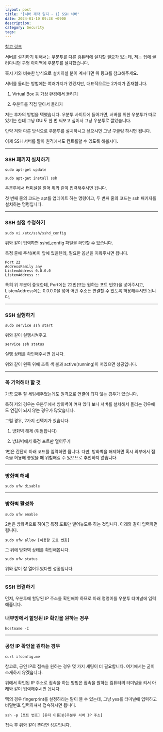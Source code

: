 ```yaml
---
layout: post
title: "[서버 제작 일지 - 1] SSH 서버"
date: 2024-01-10 09:38 +0900
description:
category: Security
tags:
---
```

[참고 링크](https://jamesbbun.tistory.com/25?category=937696)

서버를 설치하기 위해서는 우분투를 다른 컴퓨터에 설치할 필요가 있는데, 저는 집에 굴러다니던 구형 아이맥에 우분투를 설치했습니다.

혹시 저와 비슷한 방식으로 설치하실 분이 계시다면 위 링크를 참고해주세요.

서버를 돌리는 방법에는 여러가지가 있겠지만, 대표적으로는 2가지가 존재합니다.

 

1. Virtual Box 등 가상 환경에서 돌리기

2. 우분투를 직접 깔아서 돌리기

 

저는 후자의 방법을 택했습니다.
우분투 사이트에 들어가면, 서버를 위한 우분투가 따로 있기는 한데 그냥 GUI도 한 번 써보고 싶어서 그냥 우분투로 깔았습니다.

만약 저와 다른 방식으로 우분투를 설치하시고 싶으시면 그냥 구글링 하시면 됩니다.

이제 SSH 서버를 깔아 원격에서도 컨트롤할 수 있도록 해봅시다.

---

### SSH 패키지 설치하기
~~~shell
sudo apt-get update

sudo apt-get install ssh
~~~
우분투에서 터미널을 열어 위와 같이 입력해주시면 됩니다.

첫 번째 줄의 코드는 apt를 업데이트 하는 명령이고, 두 번째 줄의 코드는 ssh 패키지를 설치하는 명령입니다.

---

### SSH 설정 수정하기
~~~shell
sudo vi /etc/ssh/sshd_config
~~~
위와 같이 입력하면 sshd_config 파일을 확인할 수 있습니다.

특정 줄에 주석(#)이 앞에 있을텐데, 필요한 옵션을 지워주시면 됩니다.

~~~
Port 22
AddressFamily any
ListenAddress 0.0.0.0
ListenAddress ::
~~~
특히 위 부분이 중요한데, Port에는 22번(또는 원하는 포트 번호)을 넣어주시고, ListenAddress에는 0.0.0.0을 넣어 어떤 주소든 연결할 수 있도록 허용해주시면 됩니다.

---

### SSH 실행하기
~~~shell
sudo service ssh start
~~~
위와 같이 실행시켜주고 

~~~shell
service ssh status
~~~
실행 상태를 확인해주시면 됩니다.


위와 같이 왼쪽 위에 초록 색 불과 active(running)이 떠있으면 성공입니다.

---

### 꼭 기억해야 할 것
 

가끔 모두 잘 세팅해주었는데도 원격으로 연결이 되지 않는 경우가 있습니다.

특히 저의 경우는 우분투에서 방화벽이 켜져 있다 보니 서버를 설치해서 돌리는 경우에도 연결이 되지 않는 경우가 많았습니다.

그럴 경우, 2가지 선택지가 있습니다.

 

1. 방화벽 해제 (위험합니다)

2. 방화벽에서 특정 포트만 열어두기

 

1번은 간단히 아래 코드를 입력하면 됩니다. 다만, 방화벽을 해제하면 혹시 외부에서 접속을 허용해 놓았을 때 위험해질 수 있으므로 추천하지 않습니다.

---

### 방화벽 해제
~~~shell
sudo ufw disable
~~~

---

### 방화벽 활성화
~~~shell
sudo ufw enable
~~~
2번은 방화벽으로 하여금 특정 포트만 열어놓도록 하는 것입니다. 아래와 같이 입력하면 됩니다.

~~~shell
sudo ufw allow [허용할 포트 번호]
~~~
그 뒤에 방화벽 상태를 확인해봅니다.

~~~shell
sudo ufw status
~~~

위와 같이 잘 열어두었다면 성공입니다.

---
### SSH 연결하기
 

먼저, 우분투에 할당된 IP 주소를 확인해야 하므로 아래 명령어를 우분투 터미널에 입력해줍니다.

### 내부망에서 할당된 IP 확인을 원하는 경우
~~~shell
hostname -I
~~~

---

### 공인 IP 확인을 원하는 경우
~~~shell
curl ifconfig.me
~~~
참고로, 공인 IP로 접속을 원하는 경우 몇 가지 세팅이 더 필요합니다. 여기에서는 굳이 소개하지 않겠습니다.

위에서 확인된 IP 주소로 접속을 하는 방법은 접속을 원하는 컴퓨터의 터미널을 켜서 아래와 같이 입력해주시면 됩니다.

맥의 경우 fingerprint를 설정하라는 말이 뜰 수 있는데, 그냥 yes를 터미널에 입력하고 비밀번호 입력하셔서 접속하시면 됩니다.

~~~shell
ssh -p [포트 번호] [유저 이름]@[우분투 서버 IP 주소]
~~~

접속 후 위와 같이 뜬다면 성공입니다.

